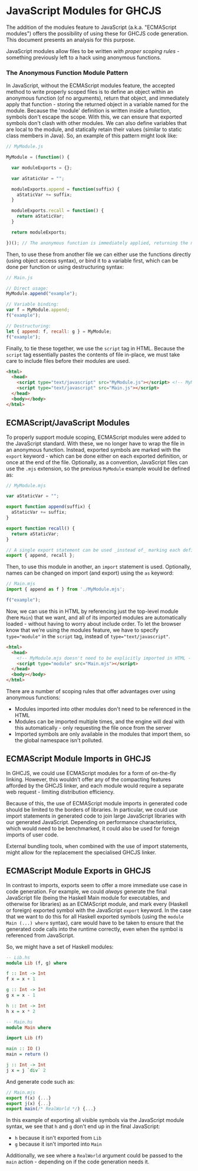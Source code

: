 # JavaScript Modules for GHCJS

The addition of the modules feature to JavaScript (a.k.a. "ECMAScript modules") offers the possibility of using these for GHCJS code generation. This document presents an analysis for this purpose.

JavaScript modules allow files to be written _with proper scoping rules_ - something previously left to a hack using anonymous functions.

### The Anonymous Function Module Pattern

In JavaScript, without the ECMAScript modules feature, the accepted method to write properly scoped files is to define an object within an anonymous function (of no arguments), return that object, and immediately apply that function - storing the returned object in a variable named for the module. Because the 'module' definition is written inside a function, symbols don't escape the scope. With this, we can ensure that exported symbols don't clash with other modules. We can also define variables that are local to the module, and statically retain their values (similar to static class members in Java). So, an example of this pattern might look like:

```javascript
// MyModule.js

MyModule = (function() {

  var moduleExports = {};

  var aStaticVar = "";

  moduleExports.append = function(suffix) {
    aStaticVar += suffix;
  }

  moduleExports.recall = function() {
    return aStaticVar;
  }

  return moduleExports;

})(); // The anonymous function is immediately applied, returning the module as an object.

```

Then, to use these from another file we can either use the functions directly (using object access syntax), or bind it to a variable first, which can be done per function or using destructuring syntax:

```javascript
// Main.js

// Direct usage:
MyModule.append("example");

// Variable binding:
var f = MyModule.append;
f("example");

// Destructuring:
let { append: f, recall: g } = MyModule;
f("example");

```

Finally, to tie these together, we use the `script` tag in HTML. Because the `script` tag essentially pastes the contents of file in-place, we must take care to include files before their modules are used.

```html
<html>
  <head>
    <script type="text/javascript" src="MyModule.js"></script> <!-- MyModule.js is included before it is used in Main.js -->
    <script type="text/javascript" src="Main.js"></script>
  </head>
  <body></body>
</html>
```

## ECMAScript/JavaScript Modules

To properly support module scoping, ECMAScript modules were added to the JavaScript standard. With these, we no longer have to wrap the file in an anonymous function. Instead, exported symbols are marked with the `export` keyword - which can be done either on each exported definition, or once at the end of the file. Optionally, as a convention, JavaScript files can use the `.mjs` extension, so the previous `MyModule` example would be defined as:

```javascript
// MyModule.mjs

var aStaticVar = "";

export function append(suffix) {
  aStaticVar += suffix;
}

export function recall() {
  return aStaticVar;
}

// A single export statement can be used _instead of_ marking each definition with `export`:
export { append, recall };

```

Then, to use this module in another, an `import` statement is used. Optionally, names can be changed on import (and export) using the `as` keyword:

```javascript
// Main.mjs
import { append as f } from './MyModule.mjs';

f("example");
```

Now, we can use this in HTML by referencing just the top-level module (here `Main`) that we want, and all of its imported modules are automatically loaded - without having to worry about include order. To let the browser know that we're using the modules feature, we have to specify `type="module"` in the `script` tag, instead of `type="text/javascript"`.

```html
<html>
  <head>
    <!-- MyModule.mjs doesn't need to be explicitly imported in HTML - it's already imported in Main.mjs -->
    <script type="module" src="Main.mjs"></script>
  </head>
  <body></body>
</html>
```

There are a number of scoping rules that offer advantages over using anonymous functions:
* Modules imported into other modules don't need to be referenced in the HTML
* Modules can be imported multiple times, and the engine will deal with this automatically - only requesting the file once from the server
* Imported symbols are only available in the modules that import them, so the global namespace isn't polluted.

## ECMAScript Module Imports in GHCJS

In GHCJS, we could use ECMAScript modules for a form of on-the-fly linking. However, this wouldn't offer any of the compacting features afforded by the GHCJS linker, and each module would require a separate web request - limiting distribution efficiency.

Because of this, the use of ECMAScript module imports in generated code should be limited to the borders of libraries. In particular, we could use import statements in generated code to join large JavaScript libraries with our generated JavaScript. Depending on performance characteristics, which would need to be benchmarked, it could also be used for foreign imports of user code.

External bundling tools, when combined with the use of import statements, might allow for the replacement the specialised GHCJS linker.

## ECMAScript Module Exports in GHCJS

In contrast to imports, exports seem to offer a more immediate use case in code generation. For example, we could _always_ generate the final JavaScript file (being the Haskell Main module for executables, and otherwise for libraries) as an ECMAScript module, and mark every (Haskell or foreign) exported symbol with the JavaScript `export` keyword. In the case that we want to do this for all Haskell exported symbols (using the `module Main (...) where` syntax), care would have to be taken to ensure that the generated code calls into the runtime correctly, even when the symbol is referenced from JavaScript.

So, we might have a set of Haskell modules:

```haskell
-- Lib.hs
module Lib (f, g) where

f :: Int -> Int
f x = x + 1

g :: Int -> Int
g x = x - 1

h :: Int -> Int
h x = x * 2

-- Main.hs
module Main where

import Lib (f)

main :: IO ()
main = return ()

j :: Int -> Int
j x = j `div` 2
```

And generate code such as:

```javascript
// Main.mjs
export f(x) {...}
export j(x) {...}
export main(/* RealWorld */) {...}
```

In this example of exporting all visible symbols via the JavaScript module syntax, we see that `h` and `g` don't end up in the final JavaScript:
* `h` because it isn't exported from `Lib`
* `g` because it isn't imported into `Main`

Additionally, we see where a `RealWorld` argument could be passed to the `main` action - depending on if the code generation needs it.
